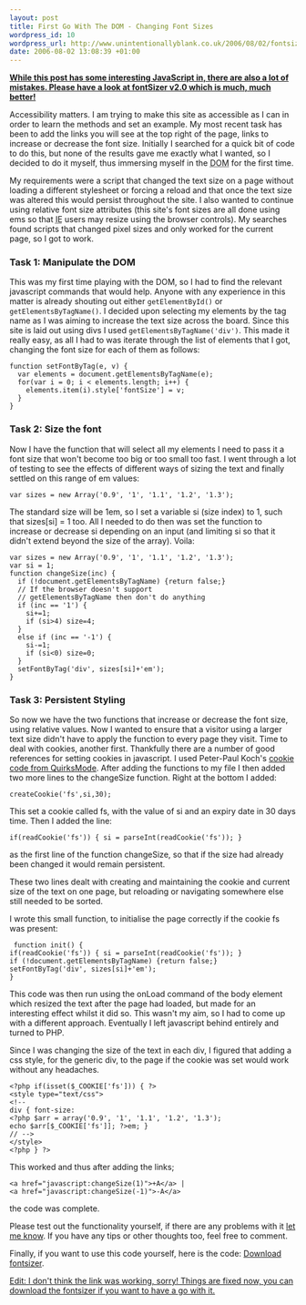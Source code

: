 ```yaml
---
layout: post
title: First Go With The DOM - Changing Font Sizes
wordpress_id: 10
wordpress_url: http://www.unintentionallyblank.co.uk/2006/08/02/fontsizing/
date: 2006-08-02 13:08:39 +01:00
---
```

<ins><strong>While this post has some interesting JavaScript in, there are also a lot of mistakes. Please have a look at <a href="http://www.unintentionallyblank.co.uk/2007/11/09/fontsizer-reloaded-changing-font-sizes-with-javascript/">fontSizer v2.0</a> which is much, much better!</strong></ins>

<p>Accessibility matters. I am trying to make this site as accessible as I can in order to learn the methods and set an example. My most recent task has been to add the links you will see at the top right of the page, links to increase or decrease the font size. Initially I searched for a quick bit of code to do this, but none of the results gave me exactly what I wanted, so I decided to do it myself, thus immersing myself in the <acronym title="Document Object Mode">DOM</acronym> for the first time.</p>
<p>My requirements were a script that changed the text size on a  page without loading a different stylesheet or forcing a reload and that once the text size was altered this would persist throughout the site. I also wanted to continue using relative font size attributes (this site's font sizes are all done using ems so that <acronym title="Internet Explorer">IE</acronym> users may resize using the browser controls). My searches found scripts that changed pixel sizes and only worked for the current page, so I got to work.</p>

<h3>Task 1: Manipulate the DOM</h3>
<p>This was my first time playing with the DOM, so I had to find the relevant javascript commands that would help. Anyone with any experience in this matter is already shouting out either <code class="inline">getElementById()</code> or <code class="inline">getElementsByTagName()</code>. I decided upon selecting my elements by the tag name as I was aiming to increase the text size across the board. Since this site is laid out using divs I used <code class="inline">getElementsByTagName('div')</code>. This made it really easy, as all I had to was iterate through the list of elements that I got, changing the font size for each of them as follows:</p>

    function setFontByTag(e, v) {
      var elements = document.getElementsByTagName(e);
      for(var i = 0; i < elements.length; i++) {
        elements.item(i).style['fontSize'] = v;
      }
    }

<h3>Task 2: Size the font</h3>
<p>Now I have the function that will select all my elements I need to pass it a font size that won't become too big or too small too fast. I went through a lot of testing to see the effects of different ways of sizing the text and finally settled on this range of em values:</p>

    var sizes = new Array('0.9', '1', '1.1', '1.2', '1.3');

<p>The standard size will be 1em, so I set a variable si (size index) to 1, such that sizes[si] = 1 too. All I needed to do then was set the function to increase or decrease si depending on an input (and limiting si so that it didn't extend beyond the size of the array). Voila:</p>

    var sizes = new Array('0.9', '1', '1.1', '1.2', '1.3');
    var si = 1;
    function changeSize(inc) {
      if (!document.getElementsByTagName) {return false;}
      // If the browser doesn't support
      // getElementsByTagName then don't do anything
      if (inc == '1') {
        si+=1;
        if (si>4) size=4;
      }
      else if (inc == '-1') {
        si-=1;
        if (si<0) size=0;
      }
      setFontByTag('div', sizes[si]+'em');
    }

<h3>Task 3: Persistent Styling</h3>
<p>So now we have the two functions that increase or decrease the font size, using relative values. Now I wanted to ensure that a visitor using a larger text size didn't have to apply the function to every page they visit. Time to deal with cookies, another first. Thankfully there are a number of good references for setting cookies in javascript. I used Peter-Paul Koch's <a href="http://www.quirksmode.org/js/cookies.html">cookie code from QuirksMode</a>. After adding the functions to my file I then added two more lines to the changeSize function. Right at the bottom I added:</p>
<pre><code>createCookie('fs',si,30);</code></pre>
<p>This set a cookie called fs, with the value of si and an expiry date in 30 days time. Then I added the line:</p>
<pre><code>if(readCookie('fs')) { si = parseInt(readCookie('fs')); }</code></pre>
<p>as the first line of the function changeSize, so that if the size had already been changed it would remain persistent.</p>
<p>These two lines dealt with creating and maintaining the cookie and current size of the text on one page, but reloading or navigating somewhere else still needed to be sorted.</p>
<p>I wrote this small function, to initialise the page correctly if the cookie fs was present:</p>
<pre><code> function init() {
if(readCookie('fs')) { si = parseInt(readCookie('fs')); }
if (!document.getElementsByTagName) {return false;}
setFontByTag('div', sizes[si]+'em');
}</code></pre>
<p>This code was then run using the onLoad command of the body element which resized the text after the page had loaded, but made for an interesting effect whilst it did so. This wasn't my aim, so I had to come up with a different approach. Eventually I left javascript behind entirely and turned to PHP.</p>
<p>Since I was changing the size of the text in each div, I figured that adding a css style, for the generic div, to the page if the cookie was set would work without any headaches.</p>
<pre><code>&lt;?php if(isset($_COOKIE['fs'])) { ?&gt;
&lt;style type="text/css"&gt;
&lt;!--
div { font-size:
&lt;?php $arr = array('0.9', '1', '1.1', '1.2', '1.3');
echo $arr[$_COOKIE['fs']]; ?&gt;em; }
// --&gt;
&lt;/style&gt;
&lt;?php } ?&gt; </code></pre>
<p>This worked and thus after adding the links;</p>
<pre><code>&lt;a href="javascript:changeSize(1)"&gt;+A&lt;/a&gt; |
&lt;a href="javascript:changeSize(-1)"&gt;-A&lt;/a&gt;</code></pre>
<p>the code was complete.</p>
<p>Please test out the functionality yourself, if there are any problems with it <a href="http://www.unintentionallyblank.co.uk/contact/">let me know</a>. If you have any tips or other thoughts too, feel free to comment.</p>
<p>Finally, if you want to use this code yourself, here is the code: <a id="p13" href="http://www.unintentionallyblank.co.uk/fontsizer.zip" title="Fontsizer">Download fontsizer</a>.</p>

<ins>Edit: I don't think the link was working, sorry! Things are fixed now, you can download the fontsizer if you want to have a go with it.</ins>

